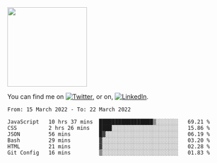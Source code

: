 <!-- ![visitors](https://visitor-badge.glitch.me/badge?page_id=page.id) -->

<img height="180em" src="https://github-readme-stats.vercel.app/api?username=alihernandez&show_icons=true&hide_border=true&&count_private=true&include_all_commits=true" />

<!-- Actual text -->

You can find me on [![Twitter][1.2]][1], or on, [![LinkedIn][2.2]][2].

<!-- Icons -->

[1.2]: http://i.imgur.com/wWzX9uB.png (twitter icon without padding)
[2.2]: https://raw.githubusercontent.com/MartinHeinz/MartinHeinz/master/linkedin-3-16.png (LinkedIn icon without padding)

<!-- Links to your social media accounts -->

[1]: https://twitter.com/phantomramen
[2]: https://www.linkedin.com/in/ali-hernandez-96b1b71a9/

<!--START_SECTION:waka-->

```text
From: 15 March 2022 - To: 22 March 2022

JavaScript   10 hrs 37 mins  █████████████████▒░░░░░░░   69.21 %
CSS          2 hrs 26 mins   ████░░░░░░░░░░░░░░░░░░░░░   15.86 %
JSON         56 mins         █▓░░░░░░░░░░░░░░░░░░░░░░░   06.19 %
Bash         29 mins         ▓░░░░░░░░░░░░░░░░░░░░░░░░   03.20 %
HTML         21 mins         ▓░░░░░░░░░░░░░░░░░░░░░░░░   02.28 %
Git Config   16 mins         ▒░░░░░░░░░░░░░░░░░░░░░░░░   01.83 %
```

<!--END_SECTION:waka-->
